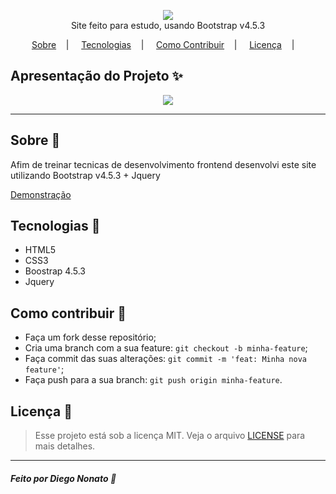 
<p align="center">
<image src="logo.png"/></br>
<label>Site feito para estudo, usando Bootstrap v4.5.3</label>
</p>

<p align="center">
<a href="#sobre-memo">Sobre</a>&nbsp;&nbsp;&nbsp; | &nbsp;&nbsp;&nbsp;
<a href="#tecnologias-rocket">Tecnologias</a>&nbsp;&nbsp;&nbsp; | &nbsp;&nbsp;&nbsp;
<a href="#como-contribuir-">Como Contribuir</a>&nbsp;&nbsp;&nbsp; | &nbsp;&nbsp;&nbsp;
<a href="#licença-scroll">Licença</a>&nbsp;&nbsp;&nbsp; | &nbsp;&nbsp;&nbsp;
</p>

## Apresentação do Projeto :sparkles:

<p align="center">
<image src="bg-site.png" />
</p>

---

## Sobre :memo:

Afim de treinar tecnicas de desenvolvimento frontend desenvolvi este site utilizando Bootstrap v4.5.3 + Jquery

<a href="https://caravan-rosy.vercel.app/">Demonstração</a>

## Tecnologias :rocket:

- HTML5
- CSS3
- Boostrap 4.5.3
- Jquery

## Como contribuir 🤔

- Faça um fork desse repositório;
- Cria uma branch com a sua feature: `git checkout -b minha-feature`;
- Faça commit das suas alterações: `git commit -m 'feat: Minha nova feature'`;
- Faça push para a sua branch: `git push origin minha-feature`.

## Licença :scroll:

> Esse projeto está sob a licença MIT. Veja o arquivo [LICENSE](LICENSE) para mais detalhes.

---

##### Feito por Diego Nonato :wave:
